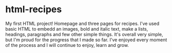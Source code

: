 # html-recipes
My first HTML project! Homepage and three pages for recipes. I've used basic HTML to embedd an images, bold and italic text, make a lists, headings, paragraphs and few other simple things. It's overall very simple, but I'm proud for the progress that I made so far. I've enjoyed every moment of the process and I will continue to enjoy, learn and grow.
